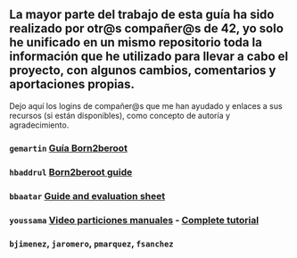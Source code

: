 ## La mayor parte del trabajo de esta guía ha sido realizado por otr@s compañer@s de 42, yo solo he unificado en un mismo repositorio toda la información que he utilizado para llevar a cabo el proyecto, con algunos cambios, comentarios y aportaciones propias.

Dejo aquí los logins de compañer@s que me han ayudado y enlaces a sus recursos (si están disponibles), como concepto de autoría y agradecimiento. 

### ```gemartin``` [Guía Born2beroot](https://github.com/gemartin99/Born2beroot-Tutorial)

### ```hbaddrul``` [Born2beroot guide](https://github.com/hanshazairi/42-born2beroot#readme)

### ```bbaatar``` [Guide and evaluation sheet](https://baigal.medium.com/born2beroot-e6e26dfb50ac)

### ```youssama``` [Video particiones manuales](https://www.youtube.com/watch?v=OQEdjt38ZJA&t=45s) - [Complete tutorial](https://github.com/ucefooo/born2beroot)

### ```bjimenez```, ```jaromero```, ```pmarquez```, ```fsanchez``` 
